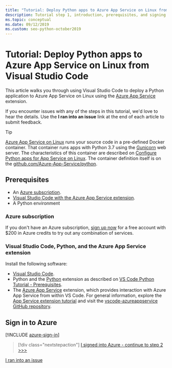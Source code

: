 ```yaml
---
title: "Tutorial: Deploy Python apps to Azure App Service on Linux from Visual Studio Code"
description: Tutorial step 1, introduction, prerequisites, and signing into Azure.
ms.topic: conceptual
ms.date: 09/12/2019
ms.custom: seo-python-october2019
---
```


# Tutorial: Deploy Python apps to Azure App Service on Linux from Visual Studio Code

This article walks you through using Visual Studio Code to deploy a Python application to Azure App Service on Linux using the [Azure App Service](https://marketplace.visualstudio.com/items?itemName=ms-azuretools.vscode-azureappservice) extension.

If you encounter issues with any of the steps in this tutorial, we'd love to hear the details. Use the **I ran into an issue** link at the end of each article to submit feedback.

> [!TIP]
> [Azure App Service on Linux](https://docs.microsoft.com/azure/app-service/containers/app-service-linux-intro) runs your source code in a pre-defined Docker container. That container runs apps with Python 3.7 using the [Gunicorn](https://gunicorn.org) web server. The characteristics of this container are described on [Configure Python apps for App Service on Linux](https://docs.microsoft.com/azure/app-service/containers/how-to-configure-python). The container definition itself is on the [github.com/Azure-App-Service/python](https://github.com/Azure-App-Service/python/tree/master/3.7).

## Prerequisites

- An [Azure subscription](#azure-subscription).
- [Visual Studio Code with the Azure App Service extension](#visual-studio-code-python-and-the-azure-app-service-extension).
- A Python environment

### Azure subscription

If you don't have an Azure subscription, [sign up now](https://azure.microsoft.com/free/?utm_source=campaign&utm_campaign=vscode-tutorial-appservice-extension&mktingSource=vscode-tutorial-appservice-extension) for a free account with $200 in Azure credits to try out any combination of services.

### Visual Studio Code, Python, and the Azure App Service extension

Install the following software:

- [Visual Studio Code](https://code.visualstudio.com/).
- Python and the [Python](https://marketplace.visualstudio.com/items?itemName=ms-python.python) extension as described on [VS Code Python Tutorial - Prerequisites](https://code.visualstudio.com/docs/python/python-tutorial).
- The [Azure App Service](vscode:extension/ms-azuretools.vscode-azureappservice) extension, which provides interaction with Azure App Service from within VS Code. For general information, explore the [App Service extension tutorial](https://code.visualstudio.com/tutorials/app-service-extension/getting-started) and visit the [vscode-azureappservice GitHub repository](https://github.com/Microsoft/vscode-azureappservice).

## Sign in to Azure

[!INCLUDE [azure-sign-in](includes/azure-sign-in.md)]

> [!div class="nextstepaction"]
> [I signed into Azure - continue to step 2 >>>](tutorial-deploy-app-service-on-linux-02.md)

[I ran into an issue](https://www.research.net/r/PWZWZ52?tutorial=vscode-appservice-python&step=01-verify-prerequisites)

